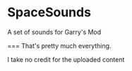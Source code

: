 SpaceSounds
===========

A set of sounds for Garry's Mod

===
That's pretty much everything.

I take no credit for the uploaded content
